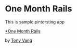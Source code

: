 # One Month Rails

This is sample pintersting app

[*One Month Rails](http://onemonthrails.com)

by [Tony Vang](http://tonyvang.com)